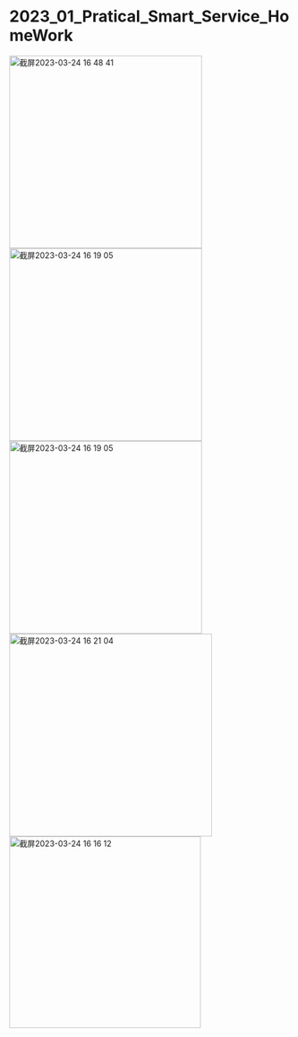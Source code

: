 # 2023_01_Pratical_Smart_Service_HomeWork

<img width="344" alt="截屏2023-03-24 16 48 41" src="https://user-images.githubusercontent.com/31977556/228758538-eef5b949-07ad-451a-8cf2-0721ca3f08f9.png">

<img width="344" alt="截屏2023-03-24 16 19 05" src="https://user-images.githubusercontent.com/31977556/228757036-6f71f175-1b8e-4b23-b1f8-c9885052970e.png">
<img width="344" alt="截屏2023-03-24 16 19 05" src="https://user-images.githubusercontent.com/31977556/228758561-22d395ce-35bd-4f93-84de-58d0cf120ba2.png">
<img width="362" alt="截屏2023-03-24 16 21 04" src="https://user-images.githubusercontent.com/31977556/228758578-97029f47-7709-4475-91f5-f753b6c3bc35.png">
<img width="342" alt="截屏2023-03-24 16 16 12" src="https://user-images.githubusercontent.com/31977556/228758589-bdfe949a-b2c9-43ad-ba60-4b0f567e73d6.png">
